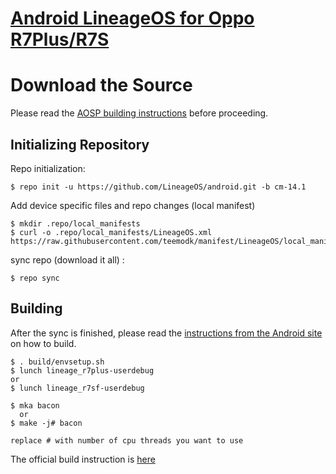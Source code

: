 [Android LineageOS for Oppo R7Plus/R7S](https://github.com/lineageos/android)
=======================================


Download the Source
===================

Please read the [AOSP building instructions](http://source.android.com/source/index.html) before proceeding.

Initializing Repository
-----------------------

Repo initialization:

    $ repo init -u https://github.com/LineageOS/android.git -b cm-14.1


Add device specific files and repo changes (local manifest)

    $ mkdir .repo/local_manifests
    $ curl -o .repo/local_manifests/LineageOS.xml https://raw.githubusercontent.com/teemodk/manifest/LineageOS/local_manifests/LineageOS.xml
     

sync repo (download it all) :

    $ repo sync



Building
--------

After the sync is finished, please read the [instructions from the Android site](http://s.android.com/source/building.html) on how to build.

    $ . build/envsetup.sh
    $ lunch lineage_r7plus-userdebug
    or
    $ lunch lineage_r7sf-userdebug

    $ mka bacon 
      or
    $ make -j# bacon
    
    replace # with number of cpu threads you want to use
    

The official build instruction is [here](https://wiki.lineageos.org/devices/r7plus/build)

